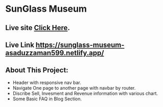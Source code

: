 # SunGlass Museum

 ## Live site [Click Here](https://sunglass-museum-asaduzzaman599.netlify.app/).
 ## Live Link https://sunglass-museum-asaduzzaman599.netlify.app/




## About This Project:

- Header with responsive nav bar.
- Navigate One page to another page with navbar by router.
- Discribe Sell, Invesment and Revenue information with various chart. 
- Some Basic FAQ in Blog Section.
